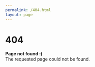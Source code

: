 ```yaml
---
permalink: /404.html
layout: page
---
```

# 404
**Page not found :(**  
The requested page could not be found.
